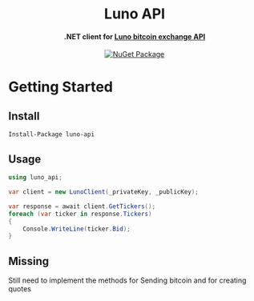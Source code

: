<h1 align="center">Luno API</h1>

<h4 align="center">.NET client for <a href="https://www.luno.com/en/api">Luno bitcoin exchange API</a></h4>
<p align="center">
    <a href="https://www.nuget.org/packages/luno-api/">
        <img src="https://img.shields.io/nuget/v/luno-api.svg" alt="NuGet Package">
    </a>
</p>


# Getting Started

## Install

```
Install-Package luno-api
```

## Usage

```csharp
using luno_api;
```

```csharp
var client = new LunoClient(_privateKey, _publicKey);

var response = await client.GetTickers();
foreach (var ticker in response.Tickers)
{
    Console.WriteLine(ticker.Bid);
}
```
## Missing

Still need to implement the methods for Sending bitcoin and for creating quotes

